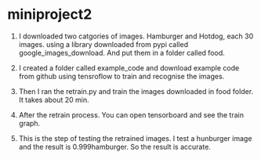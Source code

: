 # miniproject2

1. I downloaded two catgories of images. Hamburger and Hotdog, each 30 images. using a library downloaded from pypi called google_images_download. And put them in a folder called food.

2. I created a folder called example_code and download example code from github using tensroflow to train and recognise the images.

3. Then I ran the retrain.py and train the images downloaded in food folder. It takes about 20 min. 

4. After the retrain process. You can open tensorboard and see the train graph.

5. This is the step of testing the retrained images. I test a hunburger image and the result is 0.999hamburger. So the result is accurate.

